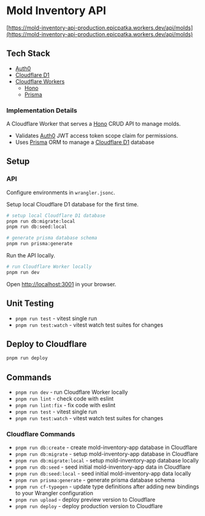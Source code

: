 # Mold Inventory API

[https://mold-inventory-api-production.epicpatka.workers.dev/api/molds](https://mold-inventory-api-production.epicpatka.workers.dev/api/molds)

## Tech Stack

- [Auth0](https://auth0.com/)
- [Cloudflare D1](https://developers.cloudflare.com/d1/)
- [Cloudflare Workers](https://developers.cloudflare.com/workers/)
  - [Hono](https://hono.dev/)
  - [Prisma](https://www.prisma.io/)

### Implementation Details

A Cloudflare Worker that serves a [Hono](https://hono.dev/) CRUD API to manage molds.

- Validates [Auth0](https://auth0.com/) JWT access token scope claim for permissions.
- Uses [Prisma](https://www.prisma.io/) ORM to manage a [Cloudflare D1](https://developers.cloudflare.com/d1/) database

## Setup

### API

Configure environments in `wrangler.jsonc`.

Setup local Cloudflare D1 database for the first time.

```bash
# setup local Cloudflare D1 database
pnpm run db:migrate:local
pnpm run db:seed:local

# generate prisma database schema
pnpm run prisma:generate
```

Run the API locally.

```bash
# run Cloudflare Worker locally
pnpm run dev
```

Open [http://localhost:3001](http://localhost:3001) in your browser.

## Unit Testing

- `pnpm run test` - vitest single run
- `pnpm run test:watch` - vitest watch test suites for changes

## Deploy to Cloudflare

```bash
pnpm run deploy
```

## Commands

- `pnpm run dev` - run Cloudflare Worker locally
- `pnpm run lint` - check code with eslint
- `pnpm run lint:fix` - fix code with eslint
- `pnpm run test` - vitest single run
- `pnpm run test:watch` - vitest watch test suites for changes

### Cloudflare Commands

- `pnpm run db:create` - create mold-inventory-app database in Cloudflare
- `pnpm run db:migrate` - setup mold-inventory-app database in Cloudflare
- `pnpm run db:migrate:local` - setup mold-inventory-app database locally
- `pnpm run db:seed` - seed initial mold-inventory-app data in Cloudflare
- `pnpm run db:seed:local` - seed initial mold-inventory-app data locally
- `pnpm run prisma:generate` - generate prisma database schema
- `pnpm run cf-typegen` - update type definitions after adding new bindings to your Wrangler configuration
- `pnpm run upload` - deploy preview version to Cloudflare
- `pnpm run deploy` - deploy production version to Cloudflare

